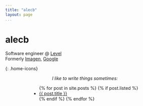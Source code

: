 ```yaml
---
title: "alecb"
layout: page
...
```


# alecb

Software engineer @ [Level](https://level.com)  
Formerly [Imagen](https://imagen.ai), [Google](https://google.com/about)

<a href="mailto:alec@alecb.me"><i class="fas fa-envelope"></i></a>
<a href="https://www.linkedin.com/in/alecbenzer"><i class="fab fa-linkedin"></i></a>
<a href="https://instagram.com/martinkittynyc"><i class="fas fa-cat"></i></a>
<a href="/feed.xml"><i class="fas fa-rss"></i></a>
{: .home-icons}

<div style="text-align: center">
    <em>I like to write things sometimes:</em>
    <ul class="fa-ul" style="display: inline-block; text-align: left">
        {% for post in site.posts %}
            {% if post.listed %}
                <li><a href="{{ post.url }}"><span class="fa-li"><i class="fas fa-angle-double-right"></i></span>{{ post.title }}</a></li>
            {% endif %}
        {% endfor %}
    </ul>
</div>
